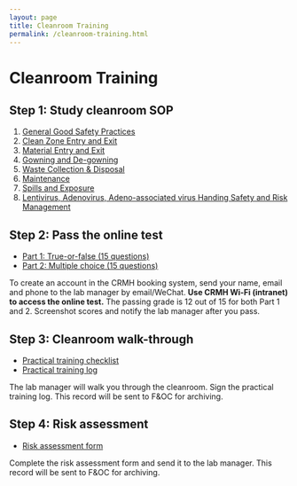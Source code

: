 ```yaml
---
layout: page
title: Cleanroom Training
permalink: /cleanroom-training.html
---
```


# Cleanroom Training

## Step 1: Study cleanroom SOP

1. [General Good Safety Practices](/files/cleanroom-sop-1.pdf)
2. [Clean Zone Entry and Exit](/files/cleanroom-sop-2.pdf)
3. [Material Entry and Exit](/files/cleanroom-sop-3.pdf)
4. [Gowning and De-gowning](/files/cleanroom-sop-4.pdf)
5. [Waste Collection & Disposal](/files/cleanroom-sop-5.pdf)
6. [Maintenance](/files/cleanroom-sop-6.pdf)
7. [Spills and Exposure](/files/cleanroom-sop-7.pdf)
8. [Lentivirus, Adenovirus, Adeno-associated virus Handing Safety and Risk Management](/files/cleanroom-sop-8.pdf)

## Step 2: Pass the online test

- [Part 1: True-or-false (15 questions)](http://192.168.20.43/clean-room-test-tf/)
- [Part 2: Multiple choice (15 questions)](http://192.168.20.43/clean-room-test-mc/)

To create an account in the CRMH booking system, send your name, email and phone to the lab manager by email/WeChat. **Use CRMH Wi-Fi (intranet) to access the online test.** The passing grade is 12 out of 15 for both Part 1 and 2. Screenshot scores and notify the lab manager after you pass.



## Step 3: Cleanroom walk-through

- [Practical training checklist](/files/cleanroom-practical-training-checklist.docx)
- [Practical training log](/files/cleanroom-practical-training-log.docx)

The lab manager will walk you through the cleanroom. Sign the practical training log. This record will be sent to F&OC for archiving.



## Step 4: Risk assessment

-  [Risk assessment form](/files/cleanroom-risk-assessment.docx) 

Complete the risk assessment form and send it to the lab manager. This record will be sent to F&OC for archiving.

